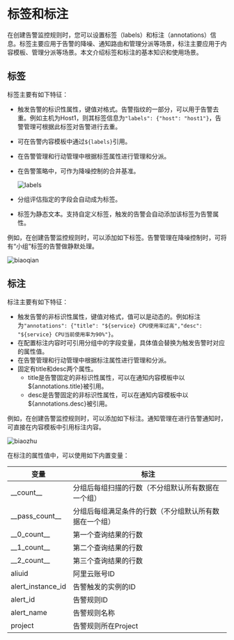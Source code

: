 # 标签和标注

在创建告警监控规则时，您可以设置标签（labels）和标注（annotations）信息。标签主要应用于告警的降噪、通知路由和管理分派等场景，标注主要应用于内容模板、管理分派等场景。本文介绍标签和标注的基本知识和使用场景。

## 标签

标签主要有如下特征：

-   触发告警的标识性属性，键值对格式。告警指纹的一部分，可以用于告警去重。例如主机为Host1，则其标签信息为`"labels": {"host": "host1"}`，告警管理可根据此标签对告警进行去重。
-   可在告警内容模板中通过`${labels}`引用。
-   在告警管理和行动管理中根据标签属性进行管理和分派。
-   在告警策略中，可作为降噪控制的合并基准。

    ![labels](https://static-aliyun-doc.oss-accelerate.aliyuncs.com/assets/img/zh-CN/8285548161/p264197.png)

-   分组评估指定的字段会自动成为标签。
-   标签为静态文本。支持自定义标签，触发的告警会自动添加该标签为告警属性。

例如，在创建告警监控规则时，可以添加如下标签。告警管理在降噪控制时，可将有“小组”标签的告警做静默处理。

![biaoqian](https://static-aliyun-doc.oss-accelerate.aliyuncs.com/assets/img/zh-CN/0924128161/p262329.png)

## 标注

标注主要有如下特征：

-   触发告警的非标识性属性，键值对格式，值可以是动态的。例如标注为`"annotations": {"title": "${service} CPU使用率过高","desc": "${service} CPU当前使用率为90%"}`。
-   在配置标注内容时可引用分组中的字段变量，具体值会替换为触发告警时对应的属性值。
-   在告警管理和行动管理中根据标注属性进行管理和分派。
-   固定有title和desc两个属性。
    -   title是告警固定的非标识性属性，可以在通知内容模板中以$\{annotations.title\}被引用。
    -   desc是告警固定的非标识性属性，可以在通知内容模板中以$\{annotations.desc\}被引用。

例如，在创建告警监控规则时，可以添加如下标注。通知管理在进行告警通知时，可直接在内容模板中引用标注内容。

![biaozhu](https://static-aliyun-doc.oss-accelerate.aliyuncs.com/assets/img/zh-CN/0924128161/p262331.png)

在标注的属性值中，可以使用如下内置变量：

|变量|标注|
|--|--|
|\_\_count\_\_|分组后每组扫描的行数（不分组默认所有数据在一个组）|
|\_\_pass\_count\_\_|分组后每组满足条件的行数（不分组默认所有数据在一个组）|
|\_\_0\_count\_\_|第一个查询结果的行数|
|\_\_1\_count\_\_|第二个查询结果的行数|
|\_\_2\_count\_\_|第三个查询结果的行数|
|aliuid|阿里云账号ID|
|alert\_instance\_id|告警触发的实例的ID|
|alert\_id|告警规则ID|
|alert\_name|告警规则名称|
|project|告警规则所在Project|

